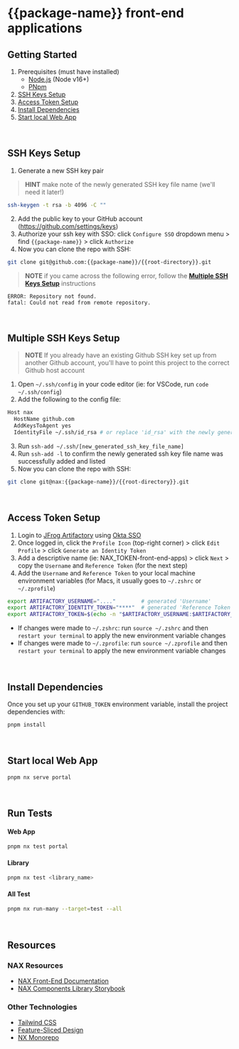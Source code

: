 # {{package-name}} front-end applications

## **Getting Started**
1. Prerequisites (must have installed)
   - [Node.js](https://nodejs.org/en/) (Node v16+)
   - [PNpm](https://pnpm.js.org/en/installation)
2. [SSH Keys Setup](#ssh-keys-setup)
3. [Access Token Setup](#access-token-setup)
4. [Install Dependencies](#install-dependencies)
5. [Start local Web App](#start-local-web-app)

&nbsp;
## **SSH Keys Setup**
1. Generate a new SSH key pair 
> __HINT__ make note of the newly generated SSH key file name (we'll need it later!)
```bash
ssh-keygen -t rsa -b 4096 -C ""
```
2. Add the public key to your GitHub account (https://github.com/settings/keys)
3. Authorize your ssh key with SSO: click `Configure SSO` dropdown menu > find `{{package-name}}` > click `Authorize`
4. Now you can clone the repo with SSH:
```bash
git clone git@github.com:{{package-name}}/{{root-directory}}.git
```
> __NOTE__ if you came across the following error, follow the [**Multiple SSH Keys Setup**](#multiple-ssh-keys-setup) instructions
```
ERROR: Repository not found. 
fatal: Could not read from remote repository.
```
&nbsp;

## **Multiple SSH Keys Setup**
> __NOTE__ If you already have an existing Github SSH key set up from another Github account, you'll have to point this project to the correct Github host account
1. Open `~/.ssh/config` in your code editor (ie: for VSCode, run `code ~/.ssh/config`)
2. Add the following to the config file:
```bash
Host nax
  HostName github.com
  AddKeysToAgent yes
  IdentityFile ~/.ssh/id_rsa # or replace 'id_rsa' with the newly generated ssh key file name from earlier
```
3. Run `ssh-add ~/.ssh/[new_generated_ssh_key_file_name]` 
4. Run `ssh-add -l` to confirm the newly generated ssh key file name was successfully added and listed
5. Now you can clone the repo with SSH:
```bash
git clone git@nax:{{package-name}}/{{root-directory}}.git
```
&nbsp;

## **Access Token Setup**
1. Login to [JFrog Artifactory](https://naxgrp.jfrog.io/) using [Okta SSO](https://naxgrp.okta.com/)
2. Once logged in, click the `Profile Icon` (top-right corner) > click `Edit Profile` > click `Generate an Identity Token`
3. Add a descriptive name (ie: NAX_TOKEN-front-end-apps) > click `Next` > copy the `Username` and `Reference Token` (for the next step)
4. Add the `Username` and `Reference Token` to your local machine environment variables (for Macs, it usually goes to `~/.zshrc` or `~/.zprofile`)
```bash
export ARTIFACTORY_USERNAME="...."        # generated 'Username'
export ARTIFACTORY_IDENTITY_TOKEN="****"  # generated 'Reference Token'
export ARTIFACTORY_TOKEN=$(echo -n "$ARTIFACTORY_USERNAME:$ARTIFACTORY_IDENTITY_TOKEN" | base64)
```
   - If changes were made to `~/.zshrc`: run `source ~/.zshrc` and then `restart your terminal` to apply the new environment variable changes
   - If changes were made to `~/.zprofile`: run `source ~/.zprofile` and then `restart your terminal` to apply the new environment variable changes

&nbsp;
## **Install Dependencies**
Once you set up your `GITHUB_TOKEN` environment variable, install the project dependencies with:
```bash
pnpm install
```
&nbsp;

## **Start local Web App**
```bash
pnpm nx serve portal
```
&nbsp;

## **Run Tests**
#### Web App
```bash
pnpm nx test portal
```
#### Library
```bash
pnpm nx test <library_name>
```
#### All Test
```bash
pnpm nx run-many --target=test --all
```
&nbsp;
## Resources
### NAX Resources
- [NAX Front-End Documentation](https://laughing-adventure-eyjorz3.pages.github.io)
- [NAX Components Library Storybook](https://laughing-adventure-eyjorz3.pages.github.io/component-library/index.html)
&nbsp;

### Other Technologies
- [Tailwind CSS](https://tailwindcss.com)
- [Feature-Sliced Design](https://feature-sliced.design)
- [NX Monorepo](https://nx.dev)
